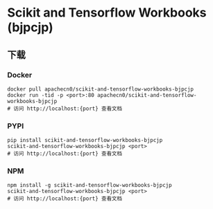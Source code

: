 # Scikit and Tensorflow Workbooks (bjpcjp)

## 下载

### Docker

```
docker pull apachecn0/scikit-and-tensorflow-workbooks-bjpcjp
docker run -tid -p <port>:80 apachecn0/scikit-and-tensorflow-workbooks-bjpcjp
# 访问 http://localhost:{port} 查看文档
```

### PYPI

```
pip install scikit-and-tensorflow-workbooks-bjpcjp
scikit-and-tensorflow-workbooks-bjpcjp <port>
# 访问 http://localhost:{port} 查看文档
```

### NPM

```
npm install -g scikit-and-tensorflow-workbooks-bjpcjp
scikit-and-tensorflow-workbooks-bjpcjp <port>
# 访问 http://localhost:{port} 查看文档
```